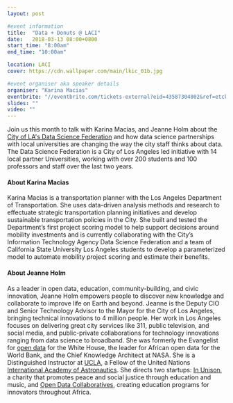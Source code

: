 ```yaml
---
layout: post

#event information
title:  "Data + Donuts @ LACI"
date:   2018-03-13 08:00+0800
start_time: "8:00am"
end_time: "10:00am"

location: LACI
cover: https://cdn.wallpaper.com/main/lkic_01b.jpg

#event organiser aka speaker details
organiser: "Karina Macias"
eventbrite: "//eventbrite.com/tickets-external?eid=43587304802&ref=etckt"
slides: ""
video: ""
---
```


Join us this month to talk with Karina Macias, and Jeanne Holm about the [City of LA's Data Science Federation](http://dsf.lacity.org/) and how data science partnerships with local universities are changing the way the city staff thinks about data. The Data Science Federation is a City of Los Angeles led initiative with 14 local partner Universities, working with over 200 students and 100 professors and staff over the last two years.

#### About Karina Macias
Karina Macias is a transportation planner with the Los Angeles Department of Transportation. She uses data-driven analysis methods and research to effectuate strategic transportation planning initiatives and develop sustainable transportation policies in the City. She built and tested the Department’s first project scoring model to help support decisions around mobility investments and is currently collaborating with the City’s Information Technology Agency Data Science Federation and a team of California State University Los Angeles students to develop a parameterized model to automate mobility project scoring and estimate their benefits.

#### About Jeanne Holm
As a leader in open data, education, community-building, and civic innovation, Jeanne Holm empowers people to discover new knowledge and collaborate to improve life on Earth and beyond. Jeanne is the Deputy CIO and Senior Technology Advisor to the Mayor for the City of Los Angeles, bringing technical innovations to 4 million people. Her work in Los Angeles focuses on delivering great city services like 311, public television, and social media, and public-private collaborations for technology innovations ranging from data science to broadband. She was formerly the Evangelist for [open data](https://data.gov) for the White House, the leader for African open data for the World Bank, and the Chief Knowledge Architect at NASA. She is a Distinguished Instructor at [UCLA](http://dev.1000lessons.com/lessons/31/sharing-knowledge-catalyst-change), a Fellow of the United Nations [International Academy of Astronautics](http://iaaweb.org/). She directs two startups: [In Unison](https://inunison.org/), a charity that promotes peace and social justice through education and music, and [Open Data Collaboratives](http://africaopendata.net/), creating education programs for innovators throughout Africa.
